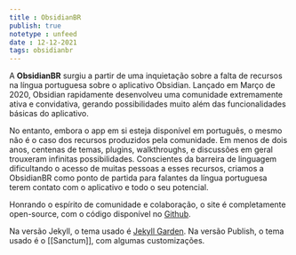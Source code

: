 ```yaml
---
title : ObsidianBR
publish: true
notetype : unfeed
date : 12-12-2021
tags: obsidianbr
---
```


A <b>ObsidianBR</b> surgiu a partir de uma inquietação sobre a falta de recursos na língua portuguesa sobre o aplicativo Obsidian. Lançado em Março de 2020, Obsidian rapidamente desenvolveu uma comunidade extremamente ativa e convidativa, gerando possibilidades muito além das funcionalidades básicas do aplicativo. 

No entanto, embora o app em si esteja disponível em português, o mesmo não é o caso dos recursos produzidos pela comunidade. Em menos de dois anos, centenas de temas, plugins, walkthroughs, e discussões em geral trouxeram infinitas possibilidades. Conscientes da barreira de linguagem dificultando o acesso de muitas pessoas a esses recursos, criamos a ObsidianBR como ponto de partida para falantes da língua portuguesa terem contato com o aplicativo e todo o seu potencial.

Honrando o espírito de comunidade e colaboração, o site é completamente open-source, com o código disponível no [Github](https://github.com/obsidianbr/obsidianbr.github.io). 

Na versão Jekyll, o tema usado é [Jekyll Garden](https://jekyll-garden.github.io/index.html). Na versão Publish, o tema usado é o [[Sanctum]], com algumas customizações.
